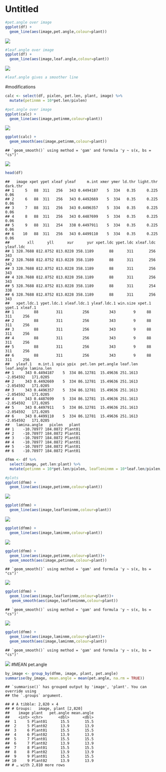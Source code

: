 Untitled
================

``` r
#pet.angle over image
ggplot(df) +
  geom_line(aes(image,pet.angle,colour=plant))
```

![](ch_3_files/figure-gfm/unnamed-chunk-1-1.png)<!-- -->

``` r
#leaf.angle over image
ggplot(df) +
  geom_line(aes(image,leaf.angle,colour=plant))
```

![](ch_3_files/figure-gfm/unnamed-chunk-1-2.png)<!-- -->

``` r
#leaf.angle gives a smoother line
```

\#modifications

``` r
calc <- select(df, pixlen, pet.len, plant, image) %>%
  mutate(petinmm = 10*pet.len/pixlen)

#pet.angle over image
ggplot(calc) +
  geom_line(aes(image,petinmm,colour=plant))
```

![](ch_3_files/figure-gfm/unnamed-chunk-2-1.png)<!-- -->

``` r
ggplot(calc) +
  geom_smooth(aes(image,petinmm,colour=plant))
```

    ## `geom_smooth()` using method = 'gam' and formula 'y ~ s(x, bs = "cs")'

![](ch_3_files/figure-gfm/unnamed-chunk-2-2.png)<!-- -->

``` r
head(df)
```

    ##   image xpet ypet xleaf yleaf     m.int xmer ymer ld.thr light.thr dark.thr
    ## 1     5   88  311   256   343 0.4494187    5  334   0.35     0.225     0.06
    ## 2     6   88  311   256   343 0.4492669    5  334   0.35     0.225     0.06
    ## 3     7   88  311   256   343 0.4496357    5  334   0.35     0.225     0.06
    ## 4     8   88  311   256   343 0.4487699    5  334   0.35     0.225     0.06
    ## 5     9   88  311   254   338 0.4497911    5  334   0.35     0.225     0.06
    ## 6    10   88  311   256   343 0.4499110    5  334   0.35     0.225     0.06
    ##        xll      yll      xur      yur xpet.ldc ypet.ldc xleaf.ldc yleaf.ldc
    ## 1 328.7688 812.8752 813.0228 358.1189       88      311       256       343
    ## 2 328.7688 812.8752 813.0228 358.1189       88      311       256       343
    ## 3 328.7688 812.8752 813.0228 358.1189       88      311       256       343
    ## 4 328.7688 812.8752 813.0228 358.1189       88      311       256       343
    ## 5 328.7688 812.8752 813.0228 358.1189       88      311       254       338
    ## 6 328.7688 812.8752 813.0228 358.1189       88      311       256       343
    ##   xpet.ldc.1 ypet.ldc.1 xleaf.ldc.1 yleaf.ldc.1 win.size xpet.1 ypet.1 xleaf.1
    ## 1         88        311         256         343        9     88    311     256
    ## 2         88        311         256         343        9     88    311     256
    ## 3         88        311         256         343        9     88    311     256
    ## 4         88        311         256         343        9     88    311     256
    ## 5         88        311         256         343        9     88    311     256
    ## 6         88        311         256         343        9     88    311     256
    ##   yleaf.1   m.int.1 xpix ypix  pet.len pet.angle leaf.len leaf.angle lamina.len
    ## 1     343 0.4494187    5  334 86.12781  15.49636 251.1613  -2.054592   171.0205
    ## 2     343 0.4492669    5  334 86.12781  15.49636 251.1613  -2.054592   171.0205
    ## 3     343 0.4496357    5  334 86.12781  15.49636 251.1613  -2.054592   171.0205
    ## 4     343 0.4487699    5  334 86.12781  15.49636 251.1613  -2.054592   171.0205
    ## 5     343 0.4497911    5  334 86.12781  15.49636 251.1613  -2.054592   171.0205
    ## 6     343 0.4499110    5  334 86.12781  15.49636 251.1613  -2.054592   171.0205
    ##   lamina.angle   pixlen   plant
    ## 1    -10.78977 184.0872 Plant01
    ## 2    -10.78977 184.0872 Plant01
    ## 3    -10.78977 184.0872 Plant01
    ## 4    -10.78977 184.0872 Plant01
    ## 5    -10.78977 184.0872 Plant01
    ## 6    -10.78977 184.0872 Plant01

``` r
dfmm <- df %>%
  select(image, pet.len:plant) %>%
  mutate(petinmm = 10*pet.len/pixlen, leafleninmm = 10*leaf.len/pixlen, laminmm = 10*lamina.len/pixlen) 

#plots
ggplot(dfmm) +
  geom_line(aes(image,petinmm,colour=plant))
```

![](ch_3_files/figure-gfm/unnamed-chunk-3-1.png)<!-- -->

``` r
ggplot(dfmm) +
  geom_line(aes(image,leafleninmm,colour=plant))
```

![](ch_3_files/figure-gfm/unnamed-chunk-3-2.png)<!-- -->

``` r
ggplot(dfmm) +
  geom_line(aes(image,laminmm,colour=plant))
```

![](ch_3_files/figure-gfm/unnamed-chunk-3-3.png)<!-- -->

``` r
ggplot(dfmm) +
  geom_line(aes(image,petinmm,colour=plant))+
  geom_smooth(aes(image,petinmm,colour=plant))
```

    ## `geom_smooth()` using method = 'gam' and formula 'y ~ s(x, bs = "cs")'

![](ch_3_files/figure-gfm/unnamed-chunk-3-4.png)<!-- -->

``` r
ggplot(dfmm) +
  geom_line(aes(image,leafleninmm,colour=plant))+
   geom_smooth(aes(image,leafleninmm,colour=plant))
```

    ## `geom_smooth()` using method = 'gam' and formula 'y ~ s(x, bs = "cs")'

![](ch_3_files/figure-gfm/unnamed-chunk-3-5.png)<!-- -->

``` r
ggplot(dfmm) +
  geom_line(aes(image,laminmm,colour=plant))+
  geom_smooth(aes(image,laminmm,colour=plant))
```

    ## `geom_smooth()` using method = 'gam' and formula 'y ~ s(x, bs = "cs")'

![](ch_3_files/figure-gfm/unnamed-chunk-3-6.png)<!-- --> \#MEAN
pet.angle

``` r
by_image <- group_by(dfmm, image, plant, pet.angle)
summarise(by_image, mean.angle = mean(pet.angle, na.rm = TRUE))
```

    ## `summarise()` has grouped output by 'image', 'plant'. You can override using
    ## the `.groups` argument.

    ## # A tibble: 2,820 × 4
    ## # Groups:   image, plant [2,820]
    ##    image plant   pet.angle mean.angle
    ##    <int> <chr>       <dbl>      <dbl>
    ##  1     5 Plant01      15.5       15.5
    ##  2     5 Plant02      13.9       13.9
    ##  3     6 Plant01      15.5       15.5
    ##  4     6 Plant02      13.9       13.9
    ##  5     7 Plant01      15.5       15.5
    ##  6     7 Plant02      13.9       13.9
    ##  7     8 Plant01      15.5       15.5
    ##  8     8 Plant02      13.9       13.9
    ##  9     9 Plant01      15.5       15.5
    ## 10     9 Plant02      13.9       13.9
    ## # … with 2,810 more rows
